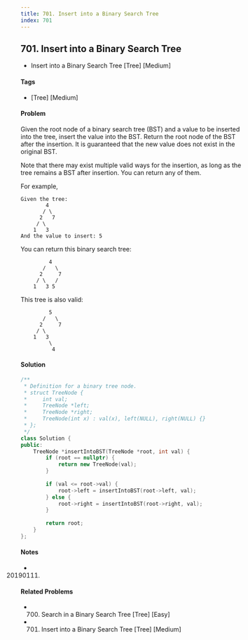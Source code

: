```yaml
---
title: 701. Insert into a Binary Search Tree
index: 701
---
```


## 701. Insert into a Binary Search Tree
- Insert into a Binary Search Tree [Tree] [Medium]

#### Tags
- [Tree] [Medium]

#### Problem
Given the root node of a binary search tree (BST) and a value to be inserted into the tree, insert the value into the BST. Return the root node of the BST after the insertion. It is guaranteed that the new value does not exist in the original BST.

Note that there may exist multiple valid ways for the insertion, as long as the tree remains a BST after insertion. You can return any of them.

For example, 

    Given the tree:
            4
           / \
          2   7
         / \
        1   3
    And the value to insert: 5

You can return this binary search tree:

             4
           /   \
          2     7
         / \   /
        1   3 5

This tree is also valid:

             5
           /   \
          2     7
         / \   
        1   3
             \
              4

#### Solution
``` C++
/**
 * Definition for a binary tree node.
 * struct TreeNode {
 *     int val;
 *     TreeNode *left;
 *     TreeNode *right;
 *     TreeNode(int x) : val(x), left(NULL), right(NULL) {}
 * };
 */
class Solution {
public:
    TreeNode *insertIntoBST(TreeNode *root, int val) {
        if (root == nullptr) {
            return new TreeNode(val);
        }
        
        if (val <= root->val) {
            root->left = insertIntoBST(root->left, val);
        } else {
            root->right = insertIntoBST(root->right, val);
        }
        
        return root;
    }
};
```

#### Notes
- 20190111.

#### Related Problems
- 700. Search in a Binary Search Tree [Tree] [Easy]
- 701. Insert into a Binary Search Tree [Tree] [Medium]
